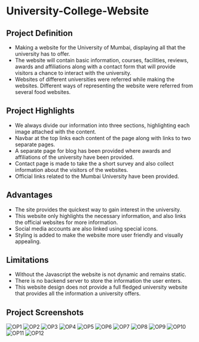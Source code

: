 ﻿# University-College-Website
## Project Definition
- Making a website for the University of Mumbai, displaying all that the university has to offer.
- The website will contain basic information, courses, facilities, reviews, awards and affiliations along with a contact form that will provide visitors a chance to interact with the university.
- Websites of different universities were referred while making the websites. Different ways of representing the website were referred from several food websites.

## Project Highlights
- We always divide our information into three sections, highlighting each image attached with the content.
- Navbar at the top links each content of the page along with links to two separate pages.
- A separate page for blog has been provided where awards and affiliations of the university have been provided.
- Contact page is made to take the a short survey and also collect information about the visitors of the websites.
- Official links related to the Mumbai University have been provided.

## Advantages
- The site provides the quickest way to gain interest in the university.
- This website only highlights the necessary information, and also links the official websites for more information.
- Social media accounts are also linked using special icons.
- Styling is added to make the website more user friendly and visually appealing.

## Limitations
- Without the Javascript the website is not dynamic and remains static.
- There is no backend server to store the information the user enters.
- This website design does not provide a full fledged university website that provides all the information a university offers.

## Project Screenshots
![OP1](https://user-images.githubusercontent.com/80581891/188274432-c02e33b6-f2d5-4fbf-a53d-8d2e5d286aa9.jpg)
![OP2](https://user-images.githubusercontent.com/80581891/188274440-a8ba3d69-d4fd-4609-9fef-cba8de2fe0db.jpg)
![OP3](https://user-images.githubusercontent.com/80581891/188274442-101ee71f-2038-4fa7-9cc1-4e05d2b9eaa4.jpg)
![OP4](https://user-images.githubusercontent.com/80581891/188274443-c9b76312-8454-4fd7-a549-e3a8d462fd2b.jpg)
![OP5](https://user-images.githubusercontent.com/80581891/188274447-44bbc6a4-9b0e-485d-b89f-370117927562.jpg)
![OP6](https://user-images.githubusercontent.com/80581891/188274450-a239102e-7202-45b8-8417-38e282d71164.jpg)
![OP7](https://user-images.githubusercontent.com/80581891/188274451-1f60622b-2ad1-4de4-bc7c-56c91e1d7451.jpg)
![OP8](https://user-images.githubusercontent.com/80581891/188274454-dee04dad-91e0-4725-b337-c3aef9bfc576.jpg)
![OP9](https://user-images.githubusercontent.com/80581891/188274457-781df5d0-df19-438b-9c10-0b8801978ec8.jpg)
![OP10](https://user-images.githubusercontent.com/80581891/188274461-1292a285-7310-48c3-9648-5fe7d494337d.jpg)
![OP11](https://user-images.githubusercontent.com/80581891/188274463-67544afe-8802-4e83-a9cb-ffa411185003.jpg)
![OP12](https://user-images.githubusercontent.com/80581891/188274466-1b5f4e6d-f55b-4c44-8fc7-60a7ec955015.jpg)
